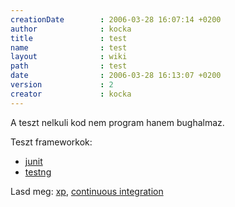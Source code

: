 ```yaml
---
creationDate        : 2006-03-28 16:07:14 +0200 
author              : kocka 
title               : test 
name                : test 
layout              : wiki 
path                : test 
date                : 2006-03-28 16:13:07 +0200 
version             : 2 
creator             : kocka 
---
```

A teszt nelkuli kod nem program hanem bughalmaz.

Teszt frameworkok:

*   [junit](junit.html)
*   [testng](testng.html)

Lasd meg: [xp](XP.html), [continuous integration](Continuous%20Integration.html)
